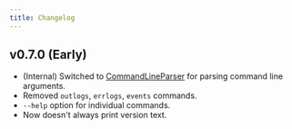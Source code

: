 ```yaml
---
title: Changelog
---
```


## v0.7.0 (Early)

- (Internal) Switched to [CommandLineParser](https://github.com/commandlineparser/commandline) for parsing command line arguments.
- Removed `outlogs`, `errlogs`, `events` commands.
- `--help` option for individual commands.
- Now doesn't always print version text.
